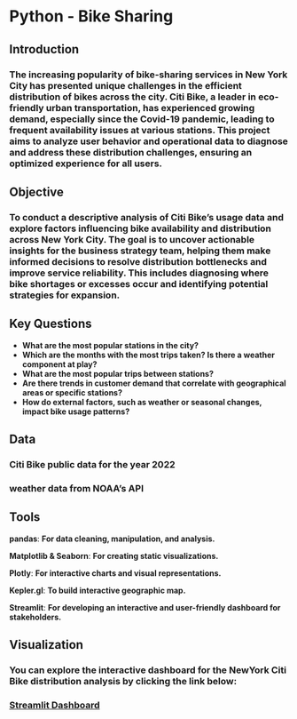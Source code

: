 # Python - Bike Sharing

## Introduction
### The increasing popularity of bike-sharing services in New York City has presented unique challenges in the efficient distribution of bikes across the city. Citi Bike, a leader in eco-friendly urban transportation, has experienced growing demand, especially since the Covid-19 pandemic, leading to frequent availability issues at various stations. This project aims to analyze user behavior and operational data to diagnose and address these distribution challenges, ensuring an optimized experience for all users.

## Objective
### To conduct a descriptive analysis of Citi Bike’s usage data and explore factors influencing bike availability and distribution across New York City. The goal is to uncover actionable insights for the business strategy team, helping them make informed decisions to resolve distribution bottlenecks and improve service reliability. This includes diagnosing where bike shortages or excesses occur and identifying potential strategies for expansion.

## Key Questions
* **What are the most popular stations in the city?**
* **Which are the months with the most trips taken? Is there a weather component at play?**
* **What are the most popular trips between stations?**
* **Are there trends in customer demand that correlate with geographical areas or specific stations?**
* **How do external factors, such as weather or seasonal changes, impact bike usage patterns?**

## Data
### Citi Bike public data for the year 2022
### weather data from NOAA’s API


## Tools
 **pandas**:  **For data cleaning, manipulation, and analysis.**
 
 **Matplotlib & Seaborn**:  **For creating static visualizations.**
 
 **Plotly**:  **For interactive charts and visual representations.**
 
 **Kepler.gl**:  **To build interactive geographic map.**
 
 **Streamlit**:  **For developing an interactive and user-friendly dashboard for stakeholders.**

## Visualization
### You can explore the interactive dashboard for the NewYork Citi Bike distribution analysis by clicking the link below:
### [Streamlit Dashboard]( https://bike-sharing-xdwnywxa8xejvjugtfwxva.streamlit.app/)


